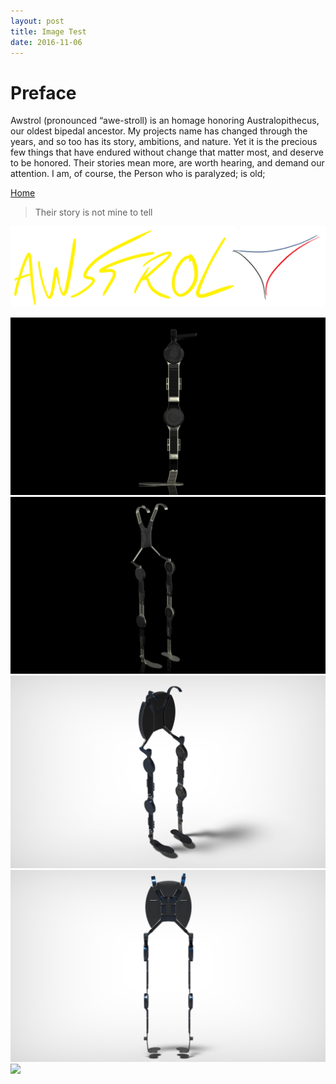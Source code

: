 ```yaml
---
layout: post
title: Image Test
date: 2016-11-06
---
```

# Preface

Awstrol (pronounced “awe-stroll) is an homage honoring Australopithecus, our oldest bipedal ancestor. My projects name has changed through the years, and so too has its story, ambitions, and nature.
Yet it is the precious few things that have endured without change that matter most, and deserve to be honored. Their stories mean more, are worth hearing, and demand our attention. 
I am, of course, 
the Person who is paralyzed; is old; 

<a href="https://trebor2.github.io/index.html">Home</a>

> Their story is not mine to tell

![](/assets/Awstrol%20Cover.PNG)

![](/assets/finalerightleg.jpg)
![](/assets/5.36renderfront.jpg)
![](/assets/finale.jpg)
![](/assets/finale.5.jpg)
![](/assets/Henri-Edmond%20Cross%20Landscape%20With%20Stars.jpg)
